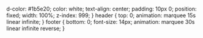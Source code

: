 <!DOCTYPE html>
d-color: #1b5e20;
      color: white;
      text-align: center;
      padding: 10px 0;
      position: fixed;
      width: 100%;
      z-index: 999;
    }
    header {
      top: 0;
      animation: marquee 15s linear infinite;
    }
    footer {
      bottom: 0;
      font-size: 14px;
      animation: marquee 30s linear infinite reverse;
    }
